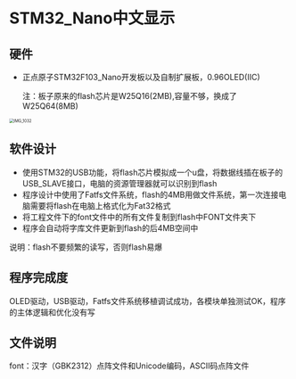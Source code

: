 # STM32_Nano中文显示

##  硬件

* 正点原子STM32F103_Nano开发板以及自制扩展板，0.96OLED(IIC)

  注：板子原来的flash芯片是W25Q16(2MB),容量不够，换成了W25Q64(8MB)



<img src="https://kinvy-images.oss-cn-beijing.aliyuncs.com/Images/IMG_1032.JPG" alt="IMG_1032" style="zoom:50%;" />





## 软件设计

* 使用STM32的USB功能，将flash芯片模拟成一个u盘，将数据线插在板子的USB_SLAVE接口，电脑的资源管理器就可以识别到flash
* 程序设计中使用了Fatfs文件系统，flash的4MB用做文件系统，第一次连接电脑需要将flash在电脑上格式化为Fat32格式
* 将工程文件下的font文件中的所有文件复制到flash中FONT文件夹下
* 程序会自动将字库文件更新到flash的后4MB空间中

说明：flash不要频繁的读写，否则flash易爆



## 程序完成度

OLED驱动，USB驱动，Fatfs文件系统移植调试成功，各模块单独测试OK，程序的主体逻辑和优化没有写







## 文件说明

font：汉字（GBK2312）点阵文件和Unicode编码，ASCII码点阵文件


